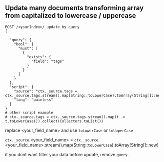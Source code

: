 ## Update many documents transforming array<string> from capitalized to lowercase / uppercase

```
POST /<yourIndex>/_update_by_query
{

  "query": {
    "bool": {
      "must": [
        {
          "exists": {
            "field": "tags"
          } 
        }
      ]
    }
  },
  "script": {
    "source": "ctx._source.tags = ctx._source.tags.stream().map(String::toLowerCase).toArray(String[]::new)",
    "lang": "painless"
  }
}
# other script example
# ctx._source.tags = ctx._source.tags.stream().map(t -> t.toLowerCase()).collect(Collectors.toList())
```
replace <your_field_name> and use `toLowerCase` or `toUpperCase`

`ctx._source`.<your_field_name> = `ctx._source`.<your_field_name>.stream().map(String::`toLowerCase`).toArray(String[]::new)

if you dont want filter your data before update, remove `query`.